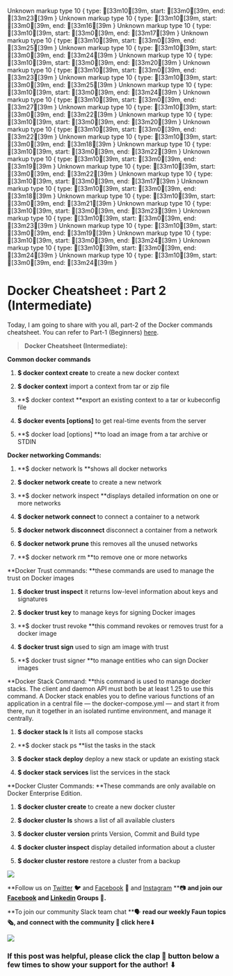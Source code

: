 Unknown markup type 10 { type: [33m10[39m, start: [33m0[39m, end: [33m23[39m }
Unknown markup type 10 { type: [33m10[39m, start: [33m0[39m, end: [33m16[39m }
Unknown markup type 10 { type: [33m10[39m, start: [33m0[39m, end: [33m17[39m }
Unknown markup type 10 { type: [33m10[39m, start: [33m0[39m, end: [33m25[39m }
Unknown markup type 10 { type: [33m10[39m, start: [33m0[39m, end: [33m24[39m }
Unknown markup type 10 { type: [33m10[39m, start: [33m0[39m, end: [33m20[39m }
Unknown markup type 10 { type: [33m10[39m, start: [33m0[39m, end: [33m23[39m }
Unknown markup type 10 { type: [33m10[39m, start: [33m0[39m, end: [33m25[39m }
Unknown markup type 10 { type: [33m10[39m, start: [33m0[39m, end: [33m24[39m }
Unknown markup type 10 { type: [33m10[39m, start: [33m0[39m, end: [33m27[39m }
Unknown markup type 10 { type: [33m10[39m, start: [33m0[39m, end: [33m22[39m }
Unknown markup type 10 { type: [33m10[39m, start: [33m0[39m, end: [33m20[39m }
Unknown markup type 10 { type: [33m10[39m, start: [33m0[39m, end: [33m22[39m }
Unknown markup type 10 { type: [33m10[39m, start: [33m0[39m, end: [33m18[39m }
Unknown markup type 10 { type: [33m10[39m, start: [33m0[39m, end: [33m22[39m }
Unknown markup type 10 { type: [33m10[39m, start: [33m0[39m, end: [33m19[39m }
Unknown markup type 10 { type: [33m10[39m, start: [33m0[39m, end: [33m22[39m }
Unknown markup type 10 { type: [33m10[39m, start: [33m0[39m, end: [33m17[39m }
Unknown markup type 10 { type: [33m10[39m, start: [33m0[39m, end: [33m18[39m }
Unknown markup type 10 { type: [33m10[39m, start: [33m0[39m, end: [33m21[39m }
Unknown markup type 10 { type: [33m10[39m, start: [33m0[39m, end: [33m23[39m }
Unknown markup type 10 { type: [33m10[39m, start: [33m0[39m, end: [33m23[39m }
Unknown markup type 10 { type: [33m10[39m, start: [33m0[39m, end: [33m19[39m }
Unknown markup type 10 { type: [33m10[39m, start: [33m0[39m, end: [33m24[39m }
Unknown markup type 10 { type: [33m10[39m, start: [33m0[39m, end: [33m24[39m }
Unknown markup type 10 { type: [33m10[39m, start: [33m0[39m, end: [33m24[39m }

# Docker Cheatsheet : Part 2 (Intermediate)



Today, I am going to share with you all, part-2 of the Docker commands cheatsheet. You can refer to Part-1 (Beginners) [here](https://medium.com/@DevopsFollower/docker-cheatsheet-9b54a2ff8998).
> **Docker Cheatsheet (Intermediate):**

**Common docker commands**

1. **$ docker context create** to create a new docker context

1. **$ docker context** import a context from tar or zip file

1. **$ docker context **export an existing context to a tar or kubeconfig file

1. **$ docker events [options]** to get real-time events from the server

1. **$ docker load [options] **to load an image from a tar archive or STDIN

**Docker networking Commands:**

1. **$ docker network ls **shows all docker networks

1. **$ docker network create** to create a new network

1. **$ docker network inspect **displays detailed information on one or more networks

1. **$ docker network connect** to connect a container to a network

1. **$ docker network disconnect** disconnect a container from a network

1. **$ docker network prune** this removes all the unused networks

1. **$ docker network rm **to remove one or more networks

**Docker Trust commands: **these commands are used to manage the trust on Docker images

1. **$ docker trust inspect** it returns low-level information about keys and signatures

1. **$ docker trust key** to manage keys for signing Docker images

1. **$ docker trust revoke **this command revokes or removes trust for a docker image

1. **$ docker trust sign** used to sign am image with trust

1. **$ docker trust signer **to manage entities who can sign Docker images

**Docker Stack Command: **this command is used to manage docker stacks. The client and daemon API must both be at least 1.25 to use this command. A Docker stack enables you to define various functions of an application in a central file — the docker-compose.yml — and start it from there, run it together in an isolated runtime environment, and manage it centrally.

1. **$ docker stack ls** it lists all compose stacks

1. **$ docker stack ps **list the tasks in the stack

1. **$ docker stack deploy** deploy a new stack or update an existing stack

1. **$ docker stack services** list the services in the stack

**Docker Cluster Commands: **These commands are only available on Docker Enterprise Edition.

1. **$ docker cluster create** to create a new docker cluster

1. **$ docker cluster ls** shows a list of all available clusters

1. **$ docker cluster version** prints Version, Commit and Build type

1. **$ docker cluster inspect** display detailed information about a cluster

1. **$ docker cluster restore** restore a cluster from a backup

![](https://cdn-images-1.medium.com/max/2000/0*Piks8Tu6xUYpF4DU)

**Follow us on [Twitter](https://twitter.com/joinfaun) **🐦** and [Facebook](https://www.facebook.com/faun.dev/) **👥** and [Instagram](https://instagram.com/fauncommunity/) **📷 **and join our [Facebook](https://www.facebook.com/groups/364904580892967/) and [Linkedin](https://www.linkedin.com/company/faundev) Groups **💬**.**

**To join our community Slack team chat **🗣️ **read our weekly Faun topics **🗞️,** and connect with the community **📣** click here⬇**

![](https://cdn-images-1.medium.com/max/3000/1*6P3WpLjGv5v1ucm5dgkucg.png)

### If this post was helpful, please click the clap 👏 button below a few times to show your support for the author! ⬇
